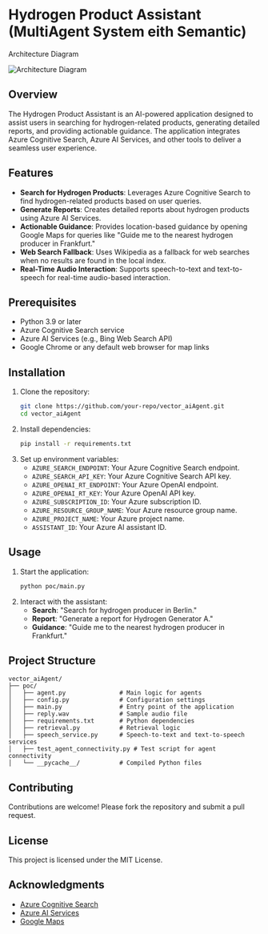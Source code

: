 # Hydrogen Product Assistant (MultiAgent System eith Semantic)
Architecture Diagram

![Architecture Diagram](assets/architecture_diagram.png)

## Overview
The Hydrogen Product Assistant is an AI-powered application designed to assist users in searching for hydrogen-related products, generating detailed reports, and providing actionable guidance. The application integrates Azure Cognitive Search, Azure AI Services, and other tools to deliver a seamless user experience.

## Features
- **Search for Hydrogen Products**: Leverages Azure Cognitive Search to find hydrogen-related products based on user queries.
- **Generate Reports**: Creates detailed reports about hydrogen products using Azure AI Services.
- **Actionable Guidance**: Provides location-based guidance by opening Google Maps for queries like "Guide me to the nearest hydrogen producer in Frankfurt."
- **Web Search Fallback**: Uses Wikipedia as a fallback for web searches when no results are found in the local index.
- **Real-Time Audio Interaction**: Supports speech-to-text and text-to-speech for real-time audio-based interaction.

## Prerequisites
- Python 3.9 or later
- Azure Cognitive Search service
- Azure AI Services (e.g., Bing Web Search API)
- Google Chrome or any default web browser for map links

## Installation
1. Clone the repository:
   ```bash
   git clone https://github.com/your-repo/vector_aiAgent.git
   cd vector_aiAgent
   ```
2. Install dependencies:
   ```bash
   pip install -r requirements.txt
   ```
3. Set up environment variables:
   - `AZURE_SEARCH_ENDPOINT`: Your Azure Cognitive Search endpoint.
   - `AZURE_SEARCH_API_KEY`: Your Azure Cognitive Search API key.
   - `AZURE_OPENAI_RT_ENDPOINT`: Your Azure OpenAI endpoint.
   - `AZURE_OPENAI_RT_KEY`: Your Azure OpenAI API key.
   - `AZURE_SUBSCRIPTION_ID`: Your Azure subscription ID.
   - `AZURE_RESOURCE_GROUP_NAME`: Your Azure resource group name.
   - `AZURE_PROJECT_NAME`: Your Azure project name.
   - `ASSISTANT_ID`: Your Azure AI assistant ID.

## Usage
1. Start the application:
   ```bash
   python poc/main.py
   ```
2. Interact with the assistant:
   - **Search**: "Search for hydrogen producer in Berlin."
   - **Report**: "Generate a report for Hydrogen Generator A."
   - **Guidance**: "Guide me to the nearest hydrogen producer in Frankfurt."

## Project Structure
```
vector_aiAgent/
├── poc/
│   ├── agent.py               # Main logic for agents
│   ├── config.py              # Configuration settings
│   ├── main.py                # Entry point of the application
│   ├── reply.wav              # Sample audio file
│   ├── requirements.txt       # Python dependencies
│   ├── retrieval.py           # Retrieval logic
│   ├── speech_service.py      # Speech-to-text and text-to-speech services
│   ├── test_agent_connectivity.py # Test script for agent connectivity
│   └── __pycache__/           # Compiled Python files
```

## Contributing
Contributions are welcome! Please fork the repository and submit a pull request.

## License
This project is licensed under the MIT License.

## Acknowledgments
- [Azure Cognitive Search](https://azure.microsoft.com/en-us/services/search/)
- [Azure AI Services](https://azure.microsoft.com/en-us/services/ai/)
- [Google Maps](https://www.google.com/maps)

